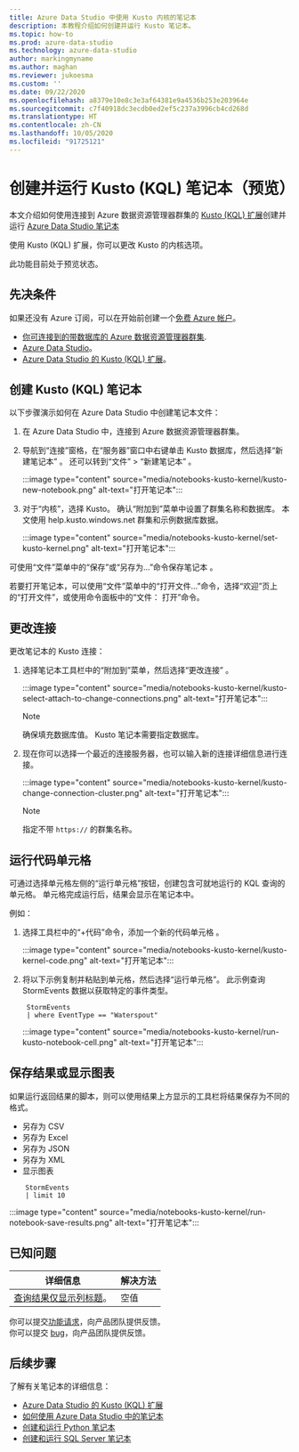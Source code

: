 ```yaml
---
title: Azure Data Studio 中使用 Kusto 内核的笔记本
description: 本教程介绍如何创建并运行 Kusto 笔记本。
ms.topic: how-to
ms.prod: azure-data-studio
ms.technology: azure-data-studio
author: markingmyname
ms.author: maghan
ms.reviewer: jukoesma
ms.custom: ''
ms.date: 09/22/2020
ms.openlocfilehash: a8379e10e8c3e3af64381e9a4536b253e203964e
ms.sourcegitcommit: c7f40918dc3ecdb0ed2ef5c237a3996cb4cd268d
ms.translationtype: HT
ms.contentlocale: zh-CN
ms.lasthandoff: 10/05/2020
ms.locfileid: "91725121"
---
```

# <a name="create-and-run-a-kusto-kql-notebook-preview"></a>创建并运行 Kusto (KQL) 笔记本（预览）

本文介绍如何使用连接到 Azure 数据资源管理器群集的 [Kusto (KQL) 扩展](../extensions/kusto-extension.md)创建并运行 [Azure Data Studio 笔记本](./notebooks-guidance.md)

使用 Kusto (KQL) 扩展，你可以更改 Kusto 的内核选项。

此功能目前处于预览状态。

## <a name="prerequisites"></a>先决条件

如果还没有 Azure 订阅，可以在开始前创建一个[免费 Azure 帐户](https://azure.microsoft.com/free/)。

- [你可连接到的带数据库的 Azure 数据资源管理器群集](/azure/data-explorer/create-cluster-database-portal).
- [Azure Data Studio](../download-azure-data-studio.md)。
- [Azure Data Studio 的 Kusto (KQL) 扩展](../extensions/kusto-extension.md)。

## <a name="create-a-kusto-kql-notebook"></a>创建 Kusto (KQL) 笔记本

以下步骤演示如何在 Azure Data Studio 中创建笔记本文件：

1. 在 Azure Data Studio 中，连接到 Azure 数据资源管理器群集。

2. 导航到“连接”窗格，在“服务器”窗口中右键单击 Kusto 数据库，然后选择“新建笔记本” 。 还可以转到“文件” > “新建笔记本” 。

   :::image type="content" source="media/notebooks-kusto-kernel/kusto-new-notebook.png" alt-text="打开笔记本":::

3. 对于“内核”，选择 Kusto。 确认“附加到”菜单中设置了群集名称和数据库。 本文使用 help.kusto.windows.net 群集和示例数据库数据。

   :::image type="content" source="media/notebooks-kusto-kernel/set-kusto-kernel.png" alt-text="打开笔记本":::

可使用“文件”菜单中的“保存”或“另存为…”命令保存笔记本  。

若要打开笔记本，可以使用“文件”菜单中的“打开文件…”命令，选择“欢迎”页上的“打开文件”，或使用命令面板中的“文件：    打开”命令。

## <a name="change-the-connection"></a>更改连接

更改笔记本的 Kusto 连接：

1. 选择笔记本工具栏中的“附加到”菜单，然后选择“更改连接”   。

   :::image type="content" source="media/notebooks-kusto-kernel/kusto-select-attach-to-change-connections.png" alt-text="打开笔记本":::

   > [!Note]
   > 确保填充数据库值。 Kusto 笔记本需要指定数据库。

2. 现在你可以选择一个最近的连接服务器，也可以输入新的连接详细信息进行连接。

   :::image type="content" source="media/notebooks-kusto-kernel/kusto-change-connection-cluster.png" alt-text="打开笔记本":::

   > [!Note]
   > 指定不带 `https://` 的群集名称。

## <a name="run-a-code-cell"></a>运行代码单元格

可通过选择单元格左侧的“运行单元格”按钮，创建包含可就地运行的 KQL 查询的单元格。 单元格完成运行后，结果会显示在笔记本中。

例如：

1. 选择工具栏中的“+代码”命令，添加一个新的代码单元格  。

   :::image type="content" source="media/notebooks-kusto-kernel/kusto-kernel-code.png" alt-text="打开笔记本":::

2. 将以下示例复制并粘贴到单元格，然后选择“运行单元格”。 此示例查询 StormEvents 数据以获取特定的事件类型。

   ```kusto
    StormEvents
    | where EventType == "Waterspout"
   ```

   :::image type="content" source="media/notebooks-kusto-kernel/run-kusto-notebook-cell.png" alt-text="打开笔记本":::

## <a name="save-the-result-or-show-chart"></a>保存结果或显示图表

如果运行返回结果的脚本，则可以使用结果上方显示的工具栏将结果保存为不同的格式。

- 另存为 CSV
- 另存为 Excel
- 另存为 JSON
- 另存为 XML
- 显示图表

```kusto
    StormEvents
    | limit 10
```

:::image type="content" source="media/notebooks-kusto-kernel/run-notebook-save-results.png" alt-text="打开笔记本":::

## <a name="known-issues"></a>已知问题

| 详细信息 | 解决方法 |
|---------|------------|
| [查询结果仅显示列标题](https://github.com/microsoft/azuredatastudio/issues/12565)。 | 空值 |

你可以提交[功能请求](https://github.com/microsoft/azuredatastudio/issues/new?assignees=&labels=&template=feature_request.md&title=)，向产品团队提供反馈。  
你可以提交 [bug](https://github.com/microsoft/azuredatastudio/issues/new?assignees=&labels=&template=bug_report.md&title=)，向产品团队提供反馈。

## <a name="next-steps"></a>后续步骤

了解有关笔记本的详细信息：

- [Azure Data Studio 的 Kusto (KQL) 扩展](../extensions/kusto-extension.md)
- [如何使用 Azure Data Studio 中的笔记本](./notebooks-guidance.md)
- [创建和运行 Python 笔记本](./notebooks-python-kernel.md)
- [创建和运行 SQL Server 笔记本](./notebooks-sql-kernel.md)